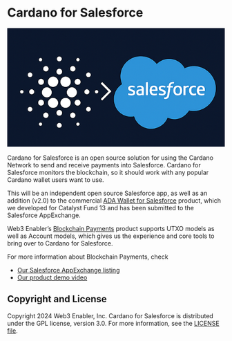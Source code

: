 # Cardano for Salesforce

![](documentation-and-images/Cardano-for-Salesforce-thumbnail.png)

Cardano for Salesforce is an open source solution for using the Cardano Network to send and receive payments into Salesforce. Cardano for Salesforce monitors the blockchain, so it  should work with any popular Cardano wallet users want to use.

This will be an independent open source Salesforce app, as well as an addition (v2.0) to the commercial [ADA Wallet for Salesforce](https://github.com/MuKnSys/ada-wallet-for-salesforce) product, which we developed for Catalyst Fund 13 and has been submitted to the Salesforce AppExchange.

Web3 Enabler’s [Blockchain Payments](https://web3enabler.com/product/blockchain-payments) product supports UTXO models as well as Account models, which gives us the experience and core tools to bring over to Cardano for Salesforce.

For more information about Blockchain Payments, check 
* [Our Salesforce AppExchange listing](https://appexchange.salesforce.com/appxListingDetail?listingId=ee4c011b-7a5b-4a50-91fb-f28049390858)
* [Our product demo video](https://youtu.be/njLyeOkhUqU)

## Copyright and License

Copyright 2024 Web3 Enabler, Inc.  Cardano for Salesforce is distributed under the GPL license, version 3.0.  For more information, see the [LICENSE file](LICENSE).
